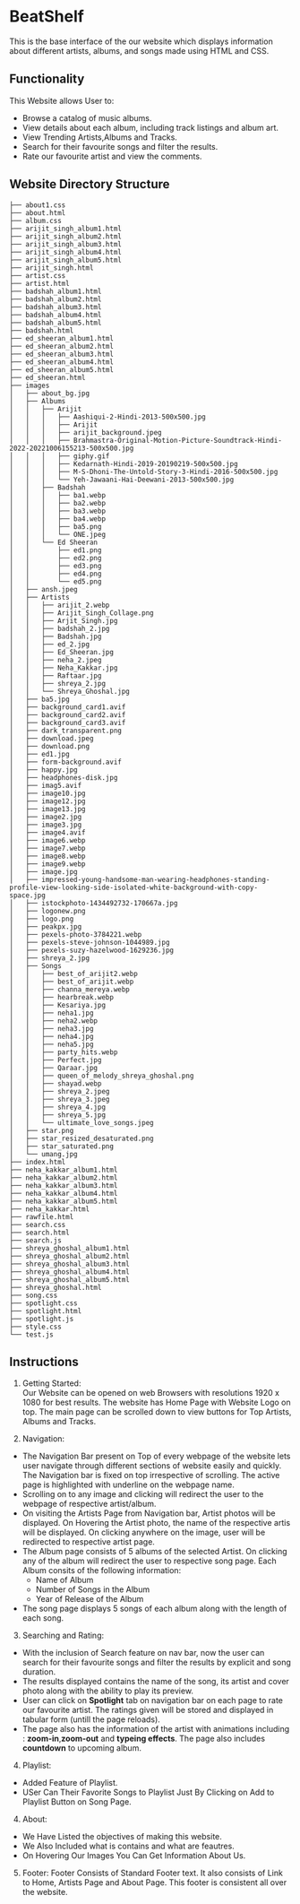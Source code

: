 # BeatShelf
This is the base interface of the our website which displays information about
different artists, albums, and songs made using HTML and CSS.
## Functionality

This Website allows User to:
- Browse a catalog of music albums.
- View details about each album, including track listings and album art.
- View Trending Artists,Albums and Tracks.
- Search for their favourite songs and filter the results.
- Rate our favourite artist and view the comments.
## Website Directory Structure


```.
├── about1.css
├── about.html
├── album.css
├── arijit_singh_album1.html
├── arijit_singh_album2.html
├── arijit_singh_album3.html
├── arijit_singh_album4.html
├── arijit_singh_album5.html
├── arijit_singh.html
├── artist.css
├── artist.html
├── badshah_album1.html
├── badshah_album2.html
├── badshah_album3.html
├── badshah_album4.html
├── badshah_album5.html
├── badshah.html
├── ed_sheeran_album1.html
├── ed_sheeran_album2.html
├── ed_sheeran_album3.html
├── ed_sheeran_album4.html
├── ed_sheeran_album5.html
├── ed_sheeran.html
├── images
│   ├── about_bg.jpg
│   ├── Albums
│   │   ├── Arijit
│   │   │   ├── Aashiqui-2-Hindi-2013-500x500.jpg
│   │   │   ├── Arijit
│   │   │   ├── arijit_background.jpeg
│   │   │   ├── Brahmastra-Original-Motion-Picture-Soundtrack-Hindi-2022-20221006155213-500x500.jpg
│   │   │   ├── giphy.gif
│   │   │   ├── Kedarnath-Hindi-2019-20190219-500x500.jpg
│   │   │   ├── M-S-Dhoni-The-Untold-Story-3-Hindi-2016-500x500.jpg
│   │   │   └── Yeh-Jawaani-Hai-Deewani-2013-500x500.jpg
│   │   ├── Badshah
│   │   │   ├── ba1.webp
│   │   │   ├── ba2.webp
│   │   │   ├── ba3.webp
│   │   │   ├── ba4.webp
│   │   │   ├── ba5.png
│   │   │   └── ONE.jpeg
│   │   └── Ed Sheeran
│   │       ├── ed1.png
│   │       ├── ed2.png
│   │       ├── ed3.png
│   │       ├── ed4.png
│   │       └── ed5.png
│   ├── ansh.jpeg
│   ├── Artists
│   │   ├── arijit_2.webp
│   │   ├── Arijit_Singh_Collage.png
│   │   ├── Arjit_Singh.jpg
│   │   ├── badshah_2.jpg
│   │   ├── Badshah.jpg
│   │   ├── ed_2.jpg
│   │   ├── Ed_Sheeran.jpg
│   │   ├── neha_2.jpeg
│   │   ├── Neha_Kakkar.jpg
│   │   ├── Raftaar.jpg
│   │   ├── shreya_2.jpg
│   │   └── Shreya_Ghoshal.jpg
│   ├── ba5.jpg
│   ├── background_card1.avif
│   ├── background_card2.avif
│   ├── background_card3.avif
│   ├── dark_transparent.png
│   ├── download.jpeg
│   ├── download.png
│   ├── ed1.jpg
│   ├── form-background.avif
│   ├── happy.jpg
│   ├── headphones-disk.jpg
│   ├── imag5.avif
│   ├── image10.jpg
│   ├── image12.jpg
│   ├── image13.jpg
│   ├── image2.jpg
│   ├── image3.jpg
│   ├── image4.avif
│   ├── image6.webp
│   ├── image7.webp
│   ├── image8.webp
│   ├── image9.webp
│   ├── image.jpg
│   ├── impressed-young-handsome-man-wearing-headphones-standing-profile-view-looking-side-isolated-white-background-with-copy-space.jpg
│   ├── istockphoto-1434492732-170667a.jpg
│   ├── logonew.png
│   ├── logo.png
│   ├── peakpx.jpg
│   ├── pexels-photo-3784221.webp
│   ├── pexels-steve-johnson-1044989.jpg
│   ├── pexels-suzy-hazelwood-1629236.jpg
│   ├── shreya_2.jpg
│   ├── Songs
│   │   ├── best_of_arijit2.webp
│   │   ├── best_of_arijit.webp
│   │   ├── channa_mereya.webp
│   │   ├── hearbreak.webp
│   │   ├── Kesariya.jpg
│   │   ├── neha1.jpg
│   │   ├── neha2.webp
│   │   ├── neha3.jpg
│   │   ├── neha4.jpg
│   │   ├── neha5.jpg
│   │   ├── party_hits.webp
│   │   ├── Perfect.jpg
│   │   ├── Qaraar.jpg
│   │   ├── queen_of_melody_shreya_ghoshal.png
│   │   ├── shayad.webp
│   │   ├── shreya_2.jpeg
│   │   ├── shreya_3.jpeg
│   │   ├── shreya_4.jpg
│   │   ├── shreya_5.jpg
│   │   └── ultimate_love_songs.jpeg
│   ├── star.png
│   ├── star_resized_desaturated.png
│   ├── star_saturated.png
│   └── umang.jpg
├── index.html
├── neha_kakkar_album1.html
├── neha_kakkar_album2.html
├── neha_kakkar_album3.html
├── neha_kakkar_album4.html
├── neha_kakkar_album5.html
├── neha_kakkar.html
├── rawfile.html
├── search.css
├── search.html
├── search.js
├── shreya_ghoshal_album1.html
├── shreya_ghoshal_album2.html
├── shreya_ghoshal_album3.html
├── shreya_ghoshal_album4.html
├── shreya_ghoshal_album5.html
├── shreya_ghoshal.html
├── song.css
├── spotlight.css
├── spotlight.html
├── spotlight.js
├── style.css
└── test.js
```


## Instructions

1. Getting Started:\
Our Website can be opened on web Browsers with resolutions 1920 x 1080 for best results. The website has Home Page with Website Logo on top. The main page can be scrolled down to view buttons for Top Artists, Albums and Tracks.

2. Navigation:
- The Navigation Bar present on Top of every webpage of the website lets user navigate through different sections of website easily and quickly. The Navigation bar is fixed on top irrespective of scrolling. The active page is highlighted with underline on the webpage name.
- Scrolling on to any image and clicking will redirect the user to the webpage of respective artist/album.
- On visiting the Artists Page from Navigation bar, Artist photos will be displayed. On Hovering the Artist photo, the name of the respective artis will be displayed. On clicking anywhere on the image, user will be redirected to respective artist page.
- The Album page consists of 5 albums of the selected Artist. On clicking any of the album will redirect the user to respective song page. Each Album consits of the following information:
    - Name of Album
    - Number of Songs in the Album
    - Year of Release of the Album
- The song page displays 5 songs of each album along with the length of each song.

3. Searching and Rating:
- With the inclusion of Search feature on nav bar, now the user can search for their favourite songs and filter the results by explicit and song duration.
- The results displayed contains the name of the song, its artist and cover photo along with the ability to play its preview.
- User can click on __Spotlight__ tab on navigation bar on each page to rate our favourite artist. The ratings given will be stored and displayed in tabular form (untill the page reloads).
- The page also has the information of the artist with animations including : __zoom-in__,__zoom-out__ and __typeing effects__. The page also includes __countdown__ to upcoming album.

4. Playlist:
- Added Feature of Playlist.
- USer Can Their Favorite Songs to Playlist Just By Clicking on Add to Playlist Button on Song Page.

4. About:
- We Have Listed the objectives of making this website.
- We Also Included what is contains and what are feautres.
- On Hovering Our Images You Can Get Information About Us.

5. Footer:
Footer Consists of Standard Footer text. It also consists of Link to Home, Artists Page and About Page. This footer is consistent all over the website.



